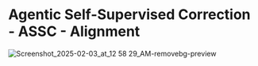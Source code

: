 # Agentic Self-Supervised Correction - ASSC - Alignment



![Screenshot_2025-02-03_at_12 58 29_AM-removebg-preview](https://github.com/user-attachments/assets/25d37511-6a30-4f0a-84bf-5f72c7f38fae)
